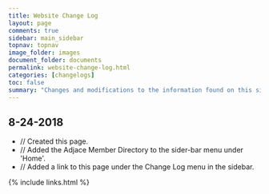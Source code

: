 ```yaml
---
title: Website Change Log
layout: page
comments: true
sidebar: main_sidebar
topnav: topnav
image_folder: images
document_folder: documents
permalink: website-change-log.html
categories: [changelogs]
toc: false
summary: "Changes and modifications to the information found on this site."
---
```


## 8-24-2018

-	// Created this page.
-	// Added the Adjace Member Directory to the sider-bar menu under 'Home'.
-	// Added a link to this page under the Change Log menu in the sidebar.

{% include links.html %}